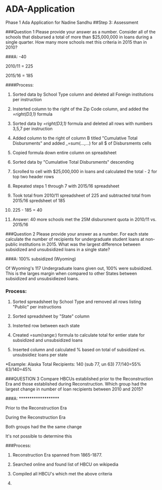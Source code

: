 # ADA-Application
Phase 1 Ada Application for Nadine Sandhu
##Step 3: Assessment

###Question 1
Please provide your answer as a number. Consider all of the schools that disbursed a total of more than $25,000,000 in loans during a single quarter. How many more schools met this criteria in 2015 than in 2010?

###A: -40

2010/11 = 225

2015/16 = 185

####Process:
1) Sorted data by School Type column and deleted all Foreign institutions per instruction

2) Insterted column to the right of the Zip Code column, and added the _=right(D3,1)_ formula

3) Sorted data by _=right(D3,1)_ formula and deleted all rows with numbers 3,5,7 per instruction

4) Added column to the right of column B titled "Cumulative Total Disbursments" and added _=sum(...,...) for all $ of Disbursments cells

5) Copied formula down entire column on spreadsheet

6) Sorted data by "Cumulative Total Disbursments" descending

7) Scrolled to cell with $25,000,000 in loans and calculated the total - 2 for top two header rows

8) Repeated steps 1 through 7 with 2015/16 spreadsheet

9) Took total from 2010/11 spreadsheet of 225 and subtracted total from 2015/16 spredsheet of 185

10) 225 - 185 = 40

11) Answer: 40 more schools met the 25M disbursment quota in 2010/11 vs. 2015/16

###Question 2
Please provide your answer as a number. For each state calculate the number of recipients for undergraduate student loans at non-public institutions in 2015. What was the largest difference between subsidized and unsubsidized loans in a single state?

###A: 100% subsidized (Wyoming)

Of Wyoming's 117 Undergraduate loans given out, 100% were subsidized. This is the larges margin when compared to other States between subsidized and unsubsidiezed loans.

### Process:
1) Sorted spreadsheet by School Type and removed all rows listing "Public" per instructions

2) Sorted spreadsheet by "State" column

3) Insterted row between each state

4) Created =sum(range:) formula to calculate total for entier state for subsidized and unsubsidized loans

5) Inserted column and calculated % based on total of subsidized vs. unsubsidiez loans per state

*Example: Alaska
Total Recipients: 140 (sub 77, un 63)
77/140=55%
63/140=45%

###QUESTION 3
Compare HBCUs established prior to the Reconstruction Era and those established during Reconstruction. Which group had the largest change in number of loan recipients between 2010 and 2015?

###A: *******************

Prior to the Reconstruction Era

During the Reconstruction Era

Both groups had the the same change

It's not possible to determine this

###Process:
1) Reconstruction Era spanned from 1865-1877.

2) Searched online and found list of HBCU on wikipedia

3) Compiled all HBCU's which met the above criteria

4) 
